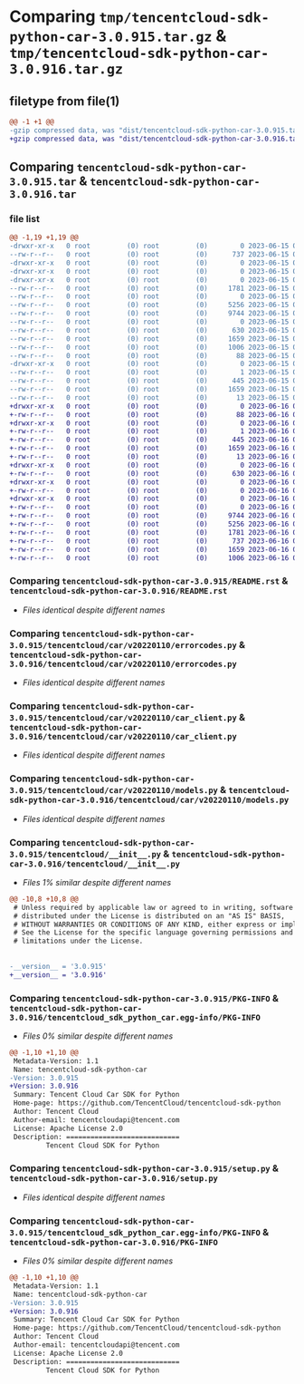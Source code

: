 # Comparing `tmp/tencentcloud-sdk-python-car-3.0.915.tar.gz` & `tmp/tencentcloud-sdk-python-car-3.0.916.tar.gz`

## filetype from file(1)

```diff
@@ -1 +1 @@
-gzip compressed data, was "dist/tencentcloud-sdk-python-car-3.0.915.tar", last modified: Thu Jun 15 00:19:40 2023, max compression
+gzip compressed data, was "dist/tencentcloud-sdk-python-car-3.0.916.tar", last modified: Fri Jun 16 00:28:35 2023, max compression
```

## Comparing `tencentcloud-sdk-python-car-3.0.915.tar` & `tencentcloud-sdk-python-car-3.0.916.tar`

### file list

```diff
@@ -1,19 +1,19 @@
-drwxr-xr-x   0 root         (0) root         (0)        0 2023-06-15 00:19:40.000000 tencentcloud-sdk-python-car-3.0.915/
--rw-r--r--   0 root         (0) root         (0)      737 2023-06-15 00:19:39.000000 tencentcloud-sdk-python-car-3.0.915/README.rst
-drwxr-xr-x   0 root         (0) root         (0)        0 2023-06-15 00:19:40.000000 tencentcloud-sdk-python-car-3.0.915/tencentcloud/
-drwxr-xr-x   0 root         (0) root         (0)        0 2023-06-15 00:19:40.000000 tencentcloud-sdk-python-car-3.0.915/tencentcloud/car/
-drwxr-xr-x   0 root         (0) root         (0)        0 2023-06-15 00:19:40.000000 tencentcloud-sdk-python-car-3.0.915/tencentcloud/car/v20220110/
--rw-r--r--   0 root         (0) root         (0)     1781 2023-06-15 00:19:39.000000 tencentcloud-sdk-python-car-3.0.915/tencentcloud/car/v20220110/errorcodes.py
--rw-r--r--   0 root         (0) root         (0)        0 2023-06-15 00:19:39.000000 tencentcloud-sdk-python-car-3.0.915/tencentcloud/car/v20220110/__init__.py
--rw-r--r--   0 root         (0) root         (0)     5256 2023-06-15 00:19:39.000000 tencentcloud-sdk-python-car-3.0.915/tencentcloud/car/v20220110/car_client.py
--rw-r--r--   0 root         (0) root         (0)     9744 2023-06-15 00:19:39.000000 tencentcloud-sdk-python-car-3.0.915/tencentcloud/car/v20220110/models.py
--rw-r--r--   0 root         (0) root         (0)        0 2023-06-15 00:19:39.000000 tencentcloud-sdk-python-car-3.0.915/tencentcloud/car/__init__.py
--rw-r--r--   0 root         (0) root         (0)      630 2023-06-15 00:19:39.000000 tencentcloud-sdk-python-car-3.0.915/tencentcloud/__init__.py
--rw-r--r--   0 root         (0) root         (0)     1659 2023-06-15 00:19:40.000000 tencentcloud-sdk-python-car-3.0.915/PKG-INFO
--rw-r--r--   0 root         (0) root         (0)     1006 2023-06-15 00:19:39.000000 tencentcloud-sdk-python-car-3.0.915/setup.py
--rw-r--r--   0 root         (0) root         (0)       88 2023-06-15 00:19:40.000000 tencentcloud-sdk-python-car-3.0.915/setup.cfg
-drwxr-xr-x   0 root         (0) root         (0)        0 2023-06-15 00:19:40.000000 tencentcloud-sdk-python-car-3.0.915/tencentcloud_sdk_python_car.egg-info/
--rw-r--r--   0 root         (0) root         (0)        1 2023-06-15 00:19:39.000000 tencentcloud-sdk-python-car-3.0.915/tencentcloud_sdk_python_car.egg-info/dependency_links.txt
--rw-r--r--   0 root         (0) root         (0)      445 2023-06-15 00:19:40.000000 tencentcloud-sdk-python-car-3.0.915/tencentcloud_sdk_python_car.egg-info/SOURCES.txt
--rw-r--r--   0 root         (0) root         (0)     1659 2023-06-15 00:19:39.000000 tencentcloud-sdk-python-car-3.0.915/tencentcloud_sdk_python_car.egg-info/PKG-INFO
--rw-r--r--   0 root         (0) root         (0)       13 2023-06-15 00:19:39.000000 tencentcloud-sdk-python-car-3.0.915/tencentcloud_sdk_python_car.egg-info/top_level.txt
+drwxr-xr-x   0 root         (0) root         (0)        0 2023-06-16 00:28:35.000000 tencentcloud-sdk-python-car-3.0.916/
+-rw-r--r--   0 root         (0) root         (0)       88 2023-06-16 00:28:35.000000 tencentcloud-sdk-python-car-3.0.916/setup.cfg
+drwxr-xr-x   0 root         (0) root         (0)        0 2023-06-16 00:28:35.000000 tencentcloud-sdk-python-car-3.0.916/tencentcloud_sdk_python_car.egg-info/
+-rw-r--r--   0 root         (0) root         (0)        1 2023-06-16 00:28:35.000000 tencentcloud-sdk-python-car-3.0.916/tencentcloud_sdk_python_car.egg-info/dependency_links.txt
+-rw-r--r--   0 root         (0) root         (0)      445 2023-06-16 00:28:35.000000 tencentcloud-sdk-python-car-3.0.916/tencentcloud_sdk_python_car.egg-info/SOURCES.txt
+-rw-r--r--   0 root         (0) root         (0)     1659 2023-06-16 00:28:35.000000 tencentcloud-sdk-python-car-3.0.916/tencentcloud_sdk_python_car.egg-info/PKG-INFO
+-rw-r--r--   0 root         (0) root         (0)       13 2023-06-16 00:28:35.000000 tencentcloud-sdk-python-car-3.0.916/tencentcloud_sdk_python_car.egg-info/top_level.txt
+drwxr-xr-x   0 root         (0) root         (0)        0 2023-06-16 00:28:35.000000 tencentcloud-sdk-python-car-3.0.916/tencentcloud/
+-rw-r--r--   0 root         (0) root         (0)      630 2023-06-16 00:28:35.000000 tencentcloud-sdk-python-car-3.0.916/tencentcloud/__init__.py
+drwxr-xr-x   0 root         (0) root         (0)        0 2023-06-16 00:28:35.000000 tencentcloud-sdk-python-car-3.0.916/tencentcloud/car/
+-rw-r--r--   0 root         (0) root         (0)        0 2023-06-16 00:28:35.000000 tencentcloud-sdk-python-car-3.0.916/tencentcloud/car/__init__.py
+drwxr-xr-x   0 root         (0) root         (0)        0 2023-06-16 00:28:35.000000 tencentcloud-sdk-python-car-3.0.916/tencentcloud/car/v20220110/
+-rw-r--r--   0 root         (0) root         (0)        0 2023-06-16 00:28:35.000000 tencentcloud-sdk-python-car-3.0.916/tencentcloud/car/v20220110/__init__.py
+-rw-r--r--   0 root         (0) root         (0)     9744 2023-06-16 00:28:35.000000 tencentcloud-sdk-python-car-3.0.916/tencentcloud/car/v20220110/models.py
+-rw-r--r--   0 root         (0) root         (0)     5256 2023-06-16 00:28:35.000000 tencentcloud-sdk-python-car-3.0.916/tencentcloud/car/v20220110/car_client.py
+-rw-r--r--   0 root         (0) root         (0)     1781 2023-06-16 00:28:35.000000 tencentcloud-sdk-python-car-3.0.916/tencentcloud/car/v20220110/errorcodes.py
+-rw-r--r--   0 root         (0) root         (0)      737 2023-06-16 00:28:35.000000 tencentcloud-sdk-python-car-3.0.916/README.rst
+-rw-r--r--   0 root         (0) root         (0)     1659 2023-06-16 00:28:35.000000 tencentcloud-sdk-python-car-3.0.916/PKG-INFO
+-rw-r--r--   0 root         (0) root         (0)     1006 2023-06-16 00:28:35.000000 tencentcloud-sdk-python-car-3.0.916/setup.py
```

### Comparing `tencentcloud-sdk-python-car-3.0.915/README.rst` & `tencentcloud-sdk-python-car-3.0.916/README.rst`

 * *Files identical despite different names*

### Comparing `tencentcloud-sdk-python-car-3.0.915/tencentcloud/car/v20220110/errorcodes.py` & `tencentcloud-sdk-python-car-3.0.916/tencentcloud/car/v20220110/errorcodes.py`

 * *Files identical despite different names*

### Comparing `tencentcloud-sdk-python-car-3.0.915/tencentcloud/car/v20220110/car_client.py` & `tencentcloud-sdk-python-car-3.0.916/tencentcloud/car/v20220110/car_client.py`

 * *Files identical despite different names*

### Comparing `tencentcloud-sdk-python-car-3.0.915/tencentcloud/car/v20220110/models.py` & `tencentcloud-sdk-python-car-3.0.916/tencentcloud/car/v20220110/models.py`

 * *Files identical despite different names*

### Comparing `tencentcloud-sdk-python-car-3.0.915/tencentcloud/__init__.py` & `tencentcloud-sdk-python-car-3.0.916/tencentcloud/__init__.py`

 * *Files 1% similar despite different names*

```diff
@@ -10,8 +10,8 @@
 # Unless required by applicable law or agreed to in writing, software
 # distributed under the License is distributed on an "AS IS" BASIS,
 # WITHOUT WARRANTIES OR CONDITIONS OF ANY KIND, either express or implied.
 # See the License for the specific language governing permissions and
 # limitations under the License.
 
 
-__version__ = '3.0.915'
+__version__ = '3.0.916'
```

### Comparing `tencentcloud-sdk-python-car-3.0.915/PKG-INFO` & `tencentcloud-sdk-python-car-3.0.916/tencentcloud_sdk_python_car.egg-info/PKG-INFO`

 * *Files 0% similar despite different names*

```diff
@@ -1,10 +1,10 @@
 Metadata-Version: 1.1
 Name: tencentcloud-sdk-python-car
-Version: 3.0.915
+Version: 3.0.916
 Summary: Tencent Cloud Car SDK for Python
 Home-page: https://github.com/TencentCloud/tencentcloud-sdk-python
 Author: Tencent Cloud
 Author-email: tencentcloudapi@tencent.com
 License: Apache License 2.0
 Description: ============================
         Tencent Cloud SDK for Python
```

### Comparing `tencentcloud-sdk-python-car-3.0.915/setup.py` & `tencentcloud-sdk-python-car-3.0.916/setup.py`

 * *Files identical despite different names*

### Comparing `tencentcloud-sdk-python-car-3.0.915/tencentcloud_sdk_python_car.egg-info/PKG-INFO` & `tencentcloud-sdk-python-car-3.0.916/PKG-INFO`

 * *Files 0% similar despite different names*

```diff
@@ -1,10 +1,10 @@
 Metadata-Version: 1.1
 Name: tencentcloud-sdk-python-car
-Version: 3.0.915
+Version: 3.0.916
 Summary: Tencent Cloud Car SDK for Python
 Home-page: https://github.com/TencentCloud/tencentcloud-sdk-python
 Author: Tencent Cloud
 Author-email: tencentcloudapi@tencent.com
 License: Apache License 2.0
 Description: ============================
         Tencent Cloud SDK for Python
```

